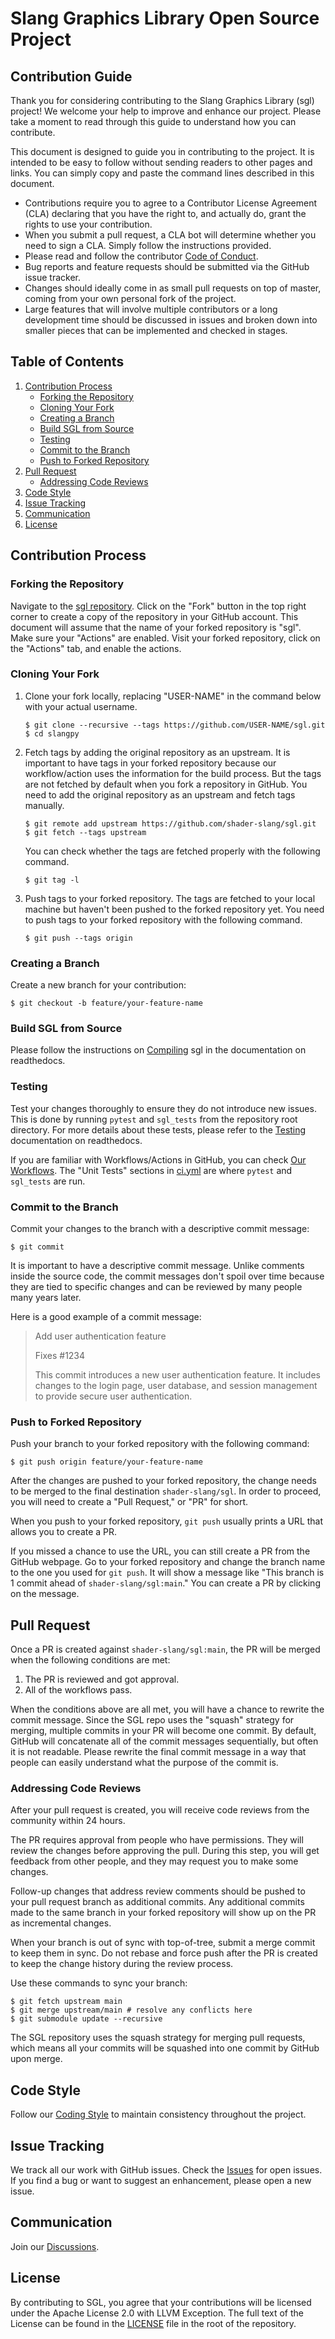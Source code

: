 # Slang Graphics Library Open Source Project

## Contribution Guide

Thank you for considering contributing to the Slang Graphics Library (sgl) project! We welcome your help to improve and enhance our project. Please take a moment to read through this guide to understand how you can contribute.

This document is designed to guide you in contributing to the project. It is intended to be easy to follow without sending readers to other pages and links. You can simply copy and paste the command lines described in this document.

* Contributions require you to agree to a Contributor License Agreement (CLA) declaring that you have the right to, and actually do, grant the rights to use your contribution.
* When you submit a pull request, a CLA bot will determine whether you need to sign a CLA. Simply follow the instructions provided.
* Please read and follow the contributor [Code of Conduct](CODE_OF_CONDUCT).
* Bug reports and feature requests should be submitted via the GitHub issue tracker.
* Changes should ideally come in as small pull requests on top of master, coming from your own personal fork of the project.
* Large features that will involve multiple contributors or a long development time should be discussed in issues and broken down into smaller pieces that can be implemented and checked in stages.

## Table of Contents
1. [Contribution Process](#contribution-process)
   - [Forking the Repository](#forking-the-repository)
   - [Cloning Your Fork](#cloning-your-fork)
   - [Creating a Branch](#creating-a-branch)
   - [Build SGL from Source](#build-sgl-from-source)
   - [Testing](#testing)
   - [Commit to the Branch](#commit-to-the-branch)
   - [Push to Forked Repository](#push-to-forked-repository)
2. [Pull Request](#pull-request)
   - [Addressing Code Reviews](#addressing-code-reviews)
3. [Code Style](#code-style)
4. [Issue Tracking](#issue-tracking)
5. [Communication](#communication)
6. [License](#license)

## Contribution Process

### Forking the Repository
Navigate to the [sgl repository](https://github.com/shader-slang/sgl).
Click on the "Fork" button in the top right corner to create a copy of the repository in your GitHub account.
This document will assume that the name of your forked repository is "sgl".
Make sure your "Actions" are enabled. Visit your forked repository, click on the "Actions" tab, and enable the actions.

### Cloning Your Fork
1. Clone your fork locally, replacing "USER-NAME" in the command below with your actual username.
   ```
   $ git clone --recursive --tags https://github.com/USER-NAME/sgl.git
   $ cd slangpy
   ```

2. Fetch tags by adding the original repository as an upstream.
   It is important to have tags in your forked repository because our workflow/action uses the information for the build process. But the tags are not fetched by default when you fork a repository in GitHub. You need to add the original repository as an upstream and fetch tags manually.
   ```
   $ git remote add upstream https://github.com/shader-slang/sgl.git
   $ git fetch --tags upstream
   ```

   You can check whether the tags are fetched properly with the following command.
   ```
   $ git tag -l
   ```

3. Push tags to your forked repository.
   The tags are fetched to your local machine but haven't been pushed to the forked repository yet. You need to push tags to your forked repository with the following command.
   ```
   $ git push --tags origin
   ```

### Creating a Branch
Create a new branch for your contribution:
```
$ git checkout -b feature/your-feature-name
```

### Build SGL from Source
Please follow the instructions on [Compiling](https://nv-sgl.readthedocs.io/en/latest/src/developer_guide/compiling.html) sgl in the documentation on readthedocs.

### Testing
Test your changes thoroughly to ensure they do not introduce new issues. This is done by running `pytest` and `sgl_tests` from the repository root directory. For more details about these tests, please refer to the [Testing](https://nv-sgl.readthedocs.io/en/latest/src/developer_guide/testing.html) documentation on readthedocs.

If you are familiar with Workflows/Actions in GitHub, you can check [Our Workflows](.github/workflows). The "Unit Tests" sections in [ci.yml](.github/workflows/ci.yml) are where `pytest` and `sgl_tests` are run.

### Commit to the Branch
Commit your changes to the branch with a descriptive commit message:
```
$ git commit
```

It is important to have a descriptive commit message. Unlike comments inside the source code, the commit messages don't spoil over time because they are tied to specific changes and can be reviewed by many people many years later.

Here is a good example of a commit message:

> Add user authentication feature
>
> Fixes #1234
>
> This commit introduces a new user authentication feature. It includes changes to the login page, user database, and session management to provide secure user authentication.

### Push to Forked Repository
Push your branch to your forked repository with the following command:
```
$ git push origin feature/your-feature-name
```

After the changes are pushed to your forked repository, the change needs to be merged to the final destination `shader-slang/sgl`.
In order to proceed, you will need to create a "Pull Request," or "PR" for short.

When you push to your forked repository, `git push` usually prints a URL that allows you to create a PR.

If you missed a chance to use the URL, you can still create a PR from the GitHub webpage.
Go to your forked repository and change the branch name to the one you used for `git push`.
It will show a message like "This branch is 1 commit ahead of `shader-slang/sgl:main`."
You can create a PR by clicking on the message.

## Pull Request
Once a PR is created against `shader-slang/sgl:main`, the PR will be merged when the following conditions are met:
1. The PR is reviewed and got approval.
1. All of the workflows pass.

When the conditions above are all met, you will have a chance to rewrite the commit message. Since the SGL repo uses the "squash" strategy for merging, multiple commits in your PR will become one commit. By default, GitHub will concatenate all of the commit messages sequentially, but often it is not readable. Please rewrite the final commit message in a way that people can easily understand what the purpose of the commit is.

### Addressing Code Reviews
After your pull request is created, you will receive code reviews from the community within 24 hours.

The PR requires approval from people who have permissions. They will review the changes before approving the pull. During this step, you will get feedback from other people, and they may request you to make some changes.

Follow-up changes that address review comments should be pushed to your pull request branch as additional commits. Any additional commits made to the same branch in your forked repository will show up on the PR as incremental changes.

When your branch is out of sync with top-of-tree, submit a merge commit to keep them in sync. Do not rebase and force push after the PR is created to keep the change history during the review process.

Use these commands to sync your branch:
```
$ git fetch upstream main
$ git merge upstream/main # resolve any conflicts here
$ git submodule update --recursive
```

The SGL repository uses the squash strategy for merging pull requests, which means all your commits will be squashed into one commit by GitHub upon merge.

## Code Style
Follow our [Coding Style](https://nv-sgl.readthedocs.io/en/latest/src/developer_guide/coding_style.html) to maintain consistency throughout the project.

## Issue Tracking
We track all our work with GitHub issues. Check the [Issues](https://github.com/shader-slang/sgl/issues) for open issues. If you find a bug or want to suggest an enhancement, please open a new issue.

## Communication
Join our [Discussions](https://github.com/shader-slang/slang/discussions).

## License
By contributing to SGL, you agree that your contributions will be licensed under the Apache License 2.0 with LLVM Exception. The full text of the License can be found in the [LICENSE](LICENSE) file in the root of the repository.
